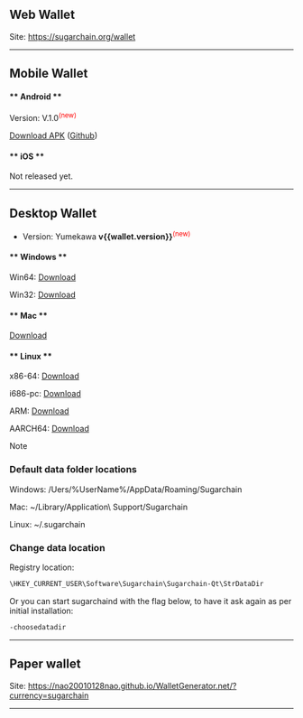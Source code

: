 ## Web Wallet

Site: https://sugarchain.org/wallet

----------------

## Mobile Wallet

<!-- tabs:start -->

#### ** Android **

Version: V.1.0<sup style="color:red">(new)<sup>

[Download APK](https://github.com/sugarchain-project/android_wallet_sugarchain/releases/download/v1.0/Sugar-Wallet-Release-V.1.0.apk)
([Github](https://github.com/sugarchain-project/android_wallet_sugarchain))


#### ** iOS **

Not released yet.

<!-- tabs:end -->

----------------

## Desktop Wallet

- Version: Yumekawa **v{{wallet.version}}**<sup style="color:red">(new)<sup>

<!-- tabs:start -->

#### ** Windows **

Win64: [Download](https://github.com/sugarchain-project/sugarchain/releases/download/v{{wallet.version}}/sugarchain-{{wallet.version}}-win64-setup-unsigned.exe)

Win32: [Download](https://github.com/sugarchain-project/sugarchain/releases/download/v{{wallet.version}}/sugarchain-{{wallet.version}}-win32-setup-unsigned.exe)

#### ** Mac **

[Download](https://github.com/sugarchain-project/sugarchain/releases/download/v{{wallet.version}}/sugarchain-{{wallet.version}}-osx-unsigned.dmg)

#### ** Linux **

x86-64: [Download](https://github.com/sugarchain-project/sugarchain/releases/download/v{{wallet.version}}/sugarchain-{{wallet.version}}-x86_64-linux-gnu.tar.gz)

i686-pc: [Download](https://github.com/sugarchain-project/sugarchain/releases/download/v{{wallet.version}}/sugarchain-{{wallet.version}}-i686-pc-linux-gnu.tar.gz)

ARM: [Download](https://github.com/sugarchain-project/sugarchain/releases/download/v{{wallet.version}}/sugarchain-{{wallet.version}}-arm-linux-gnueabihf.tar.gz)

AARCH64: [Download](https://github.com/sugarchain-project/sugarchain/releases/download/v{{wallet.version}}/sugarchain-{{wallet.version}}-aarch64-linux-gnu.tar.gz)



<!-- tabs:end -->

>[!Note]
>
>### Default data folder locations
>
>Windows: /Uers/%UserName%/AppData/Roaming/Sugarchain
>
>Mac: ~/Library/Application\ Support/Sugarchain
>
>Linux: ~/.sugarchain
>
>### Change data location
>
>Registry location:
>
>```bash
>\HKEY_CURRENT_USER\Software\Sugarchain\Sugarchain-Qt\StrDataDir
>```
>
>Or you can start sugarchaind with the flag below, to have it ask again as per initial installation:
>
>```bash
>-choosedatadir
>```

----------------

## Paper wallet

Site: https://nao20010128nao.github.io/WalletGenerator.net/?currency=sugarchain

----------------